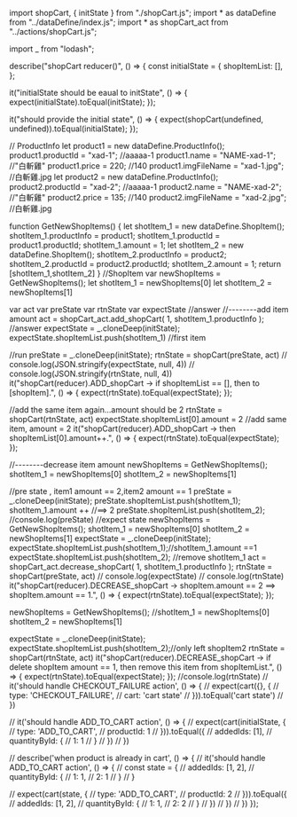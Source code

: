 import shopCart, {
  initState
} from "./shopCart.js";
import * as dataDefine from "../dataDefine/index.js";
import * as shopCart_act from "../actions/shopCart.js";

import _ from "lodash";

describe("shopCart reducer()", () => {
  const initialState = {
    shopItemList: [],
  };

  it("initialState should be eaual to initState", () => {
    expect(initialState).toEqual(initState);
  });

  it("should provide the initial state", () => {
    expect(shopCart(undefined, undefined)).toEqual(initialState);
  });

  // ProductInfo
  let product1 = new dataDefine.ProductInfo();
  product1.productId = "xad-1"; //aaaaa-1
  product1.name = "NAME-xad-1"; //"白斬雞"
  product1.price = 220; //140
  product1.imgFileName = "xad-1.jpg"; //白斬雞.jpg
  let product2 = new dataDefine.ProductInfo();
  product2.productId = "xad-2"; //aaaaa-1
  product2.name = "NAME-xad-2"; //"白斬雞"
  product2.price = 135; //140
  product2.imgFileName = "xad-2.jpg"; //白斬雞.jpg

  function GetNewShopItems() {
    let shotItem_1 = new dataDefine.ShopItem();
    shotItem_1.productInfo = product1;
    shotItem_1.productId = product1.productId;
    shotItem_1.amount = 1;
    let shotItem_2 = new dataDefine.ShopItem();
    shotItem_2.productInfo = product2;
    shotItem_2.productId = product2.productId;
    shotItem_2.amount = 1;
    return [shotItem_1,shotItem_2]
  }
  //ShopItem
  var newShopItems = GetNewShopItems();
  let shotItem_1 = newShopItems[0]
  let shotItem_2 = newShopItems[1]

  var act
  var preState
  var rtnState
  var expectState //answer
  //--------add item amount
  act = shopCart_act.add_shopCart(
    1,
    shotItem_1.productInfo
  );
  //answer
  expectState = _.cloneDeep(initState);
  expectState.shopItemList.push(shotItem_1) //first item

  //run
  preState = _.cloneDeep(initState);
  rtnState = shopCart(preState, act)
  // console.log(JSON.stringify(expectState, null, 4))
  // console.log(JSON.stringify(rtnState, null, 4))
  it("shopCart(reducer).ADD_shopCart ->  if shopItemList == [], then to [shopItem].", () => {
    expect(rtnState).toEqual(expectState);
  });

  //add the same item again...amount should be 2
  rtnState = shopCart(rtnState, act)
  expectState.shopItemList[0].amount = 2 //add same item, amount = 2 
  it("shopCart(reducer).ADD_shopCart ->  then shopItemList[0].amount++.", () => {
    expect(rtnState).toEqual(expectState);
  });

  //--------decrease item amount
  newShopItems = GetNewShopItems();
  shotItem_1 = newShopItems[0]
  shotItem_2 = newShopItems[1]
  
  //pre state , item1 amount == 2,item2 amount == 1
  preState = _.cloneDeep(initState);
  preState.shopItemList.push(shotItem_1);
  shotItem_1.amount ++ //==> 2
  preState.shopItemList.push(shotItem_2);
  //console.log(preState)
  //expect state
  newShopItems = GetNewShopItems();
  shotItem_1 = newShopItems[0]
  shotItem_2 = newShopItems[1]
  expectState = _.cloneDeep(initState);
  expectState.shopItemList.push(shotItem_1);//shotItem_1.amount ==1
  expectState.shopItemList.push(shotItem_2);
  //remove shotItem_1
  act = shopCart_act.decrease_shopCart(
    1,
    shotItem_1.productInfo
  );
  rtnState = shopCart(preState, act)
  // console.log(expectState)
  // console.log(rtnState)
  it("shopCart(reducer).DECREASE_shopCart ->  shopItem.amount == 2 ==> shopItem.amount == 1.", () => {
    expect(rtnState).toEqual(expectState);
  });

  newShopItems = GetNewShopItems();
  //shotItem_1 = newShopItems[0]
  shotItem_2 = newShopItems[1]

  expectState = _.cloneDeep(initState);
  expectState.shopItemList.push(shotItem_2);//only left shopItem2
  rtnState = shopCart(rtnState, act)
  it("shopCart(reducer).DECREASE_shopCart ->  if delete shopItem amount == 1, then remove this item from shopItemList.", () => {
    expect(rtnState).toEqual(expectState);
  });
//console.log(rtnState)
  // it('should handle CHECKOUT_FAILURE action', () => {
  //   expect(cart({}, {
  //     type: 'CHECKOUT_FAILURE',
  //     cart: 'cart state'
  //   })).toEqual('cart state')
  // })

  // it('should handle ADD_TO_CART action', () => {
  //   expect(cart(initialState, {
  //     type: 'ADD_TO_CART',
  //     productId: 1
  //   })).toEqual({
  //     addedIds: [1],
  //     quantityById: {
  //       1: 1
  //     }
  //   })
  // })

  // describe('when product is already in cart', () => {
  //   it('should handle ADD_TO_CART action', () => {
  //     const state = {
  //       addedIds: [1, 2],
  //       quantityById: {
  //         1: 1,
  //         2: 1
  //       }
  //     }

  //     expect(cart(state, {
  //       type: 'ADD_TO_CART',
  //       productId: 2
  //     })).toEqual({
  //       addedIds: [1, 2],
  //       quantityById: {
  //         1: 1,
  //         2: 2
  //       }
  //     })
  //   })
  // })
});